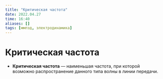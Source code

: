 ```yaml
---
title: "Критическая частота"
date: 2022.04.27
time: 16:40
aliases: []
tags: [ммпэд, электродинамика]
---
```


# Критическая частота

- **Критическая частота** — наименьшая частота, при которой возможно распространение данного типа волны в линии передачи.

